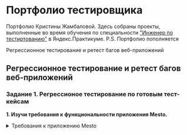 # <a name="up" />Портфолио тестировщика

Портфолио Кристины Жамбаловой. Здесь собраны проекты, выполненные во время обучения по специальности ["Инженер по тестиртованию"](https://practicum.yandex.ru/qa-engineer-plus/) в Яндекс.Практикуме.
P.S. Портфолио пополняется

Регрессионное тестирование и ретест багов веб-приложений

## <a name="test-design" />Регрессионное тестирование и ретест багов веб-приложений

### Задание 1. Регрессионое тестирование по готовым тест-кейсам
**1. Изучи требования к функциональности приложения Mesto.**

<details>
<summary>Требования к приложению Mesto</summary>

***

**0. Главная страница**

![Главная страница](https://code.s3.yandex.net/qa/schemes/project1_mesto_1.png)

1. Вёрстка адаптивная: ширина всей страницы с содержимым должна меняться вместе с шириной окна браузера. При этом не должна появляться горизонтальная полоса прокрутки.
2. По умолчанию на странице шесть карточек с фотографиями.
3. По умолчанию в профиле указано: Жак-Ив Кусто, Исследователь океана.

**1. Редактирование профиля**

![Редактирование](https://code.s3.yandex.net/qa/schemes/project1_mesto_2.png)

У пользователя должна быть возможность редактировать свой профиль.

1. Окно должно называться «Редактировать профиль».
2. Окно должно открываться по нажатию кнопки «Редактировать», а закрываться — при клике по крестику в правом верхнем углу.
3. В окне должно быть два поля: «Имя» и «Занятие», а также кнопка «Сохранить».
4. При открытии окна: поля «Имя» и «Занятие» должны быть заполнены теми значениями, которые отображаются на странице.
5. После внесения изменений и нажатия кнопки «Сохранить» информация на странице должна обновиться, а окно автоматически закрыться.
6. При сохранении должна быть валидация:
    - оба поля обязательные;
    - в поле «Имя» должно быть от 2 до 40 символов;
    - в поле «Занятие» должно быть от 2 до 200 символов.
7. Если хотя бы одно из полей не прошло валидацию, кнопка «Сохранить» должна быть неактивной. Если оба поля прошли — активной.
8. Если поле формы «Редактировать профиль» не прошло валидацию, под ним должен появляться красный текст, сообщающий об ошибке.

**2. Добавление карточки**

![Карточка](https://code.s3.yandex.net/qa/schemes/project1_mesto_3.png)

У пользователя должна быть возможность написать название карточки и дать ссылку на картинку.

1. Окно должно называться «Новое место».
2. Окно добавления должно открываться нажатием на кнопку «+» и закрываться кликом на крестик.
3. При сохранении должна быть валидация:
    - оба поля обязательные;
    - в поле «Название» должно быть от 2 до 30 символов;
    - в поле «Ссылка на картинку» должен быть URL.
4. При сохранении новая карточка должна добавляться в начало списка карточек.
5. После нажатия кнопки «Сохранить» окно добавления карточки должно автоматически закрываться.
6. Если хотя бы одно из полей не прошло валидацию, кнопка «Сохранить» должна быть неактивной. Если оба поля прошли — активной.

**3. Лайк карточки**

![Лайк](https://code.s3.yandex.net/qa/schemes/project1_mesto_4.png)

У пользователя должна быть возможность лайкать карточки.

1. У карточки должна быть кнопка лайка.
2. Кнопка «лайк» — сердечко.
3. Если лайкнуть карточку, сердечко поменяет цвет.

**4. Удаление карточки**

![Удаление](https://code.s3.yandex.net/qa/schemes/project1_mesto_5.png)

У пользователя должна быть возможность удалять карточки.

1. У карточек должна быть кнопка удаления.
2. Кнопка «удалить» — классическая урна.
3. Карточка должна удаляться при клике на эту иконку.

**5. Просмотр фотографий карточки**

![Просмотр](https://code.s3.yandex.net/qa/schemes/project1_mesto_6.png)

У пользователя должна быть возможность просмотра фотографий.

1. Режим просмотра открывается нажатием на картинку и закрывается кликом на крестик.
2. Вёрстка адаптивная, без полосы прокрутки при изменении ширины окна.

**6. Плавное открытие и закрытие окон**

Все окна должны открываться и закрываться плавно: проявляться из прозрачности и уходить в неё при закрытии.

**7. Закрытие окон нажатием на Esc**

Окна должны закрываться нажатием на клавишу Esc.

***

**2. Загрузи тест-кейсы и изучи их.**
**3. Протестируй приложение Mesto по тест-кейсам.**
**4. Подведи итоги работы**

Решение
